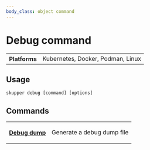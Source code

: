 ```yaml
---
body_class: object command
---
```


# Debug command

<section>

<table class="fields"><tr><th>Platforms</th><td>Kubernetes, Docker, Podman, Linux</td></table>

</section>

<section>

## Usage

~~~ shell
skupper debug [command] [options]
~~~

</section>

<section>

## Commands

<table class="objects">
<tr><th><a href="dump.html">Debug dump</a></th><td><p>Generate a debug dump file</p>
</td></tr>
</table>

</section>
